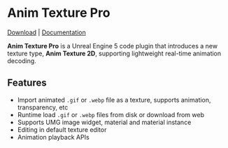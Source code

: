 # Anim Texture Pro

[Download](https://www.unrealengine.com/marketplace/en-US/product/anim-texture-pro) | [Documentation](anim-texture-pro) 

**Anim Texture Pro** is a Unreal Engine 5 code plugin that introduces a new texture type, **Anim Texture 2D**, supporting lightweight real-time animation decoding.

## Features

- Import animated `.gif` or `.webp` file as a texture, supports animation, transparency, etc
- Runtime load `.gif` or `.webp` files from disk or download from web
- Supports UMG image widget, material and material instance
- Editing in default texture editor
- Animation playback APIs
